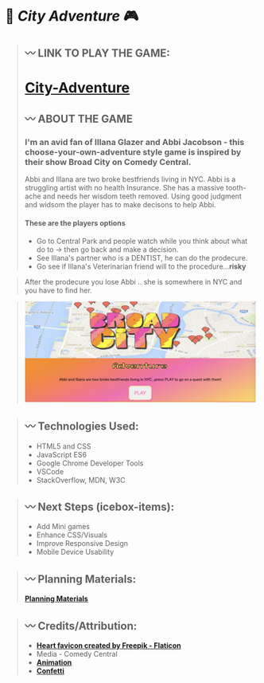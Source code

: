 # :city_sunrise: _City Adventure_  :video_game:

>## :wavy_dash: LINK TO PLAY THE GAME:
># **[City-Adventure](https://city-adventure.netlify.app/)**
>## :wavy_dash: ABOUT THE GAME
> ### I'm an avid fan of Illana Glazer and Abbi Jacobson - this choose-your-own-adventure style game is inspired by their show Broad City on Comedy Central.
>Abbi and Illana are two broke bestfriends living in NYC. Abbi is a struggling artist with no health Insurance. She has a massive tooth-ache and needs her wisdom teeth removed. Using good judgment and widsom the player has to make decisons to help Abbi. 
>#### These are the players options
> - Go to Central Park and people watch while you think about what do to   -> then go back and make a decision.
> - See Illana's partner who is a DENTIST, he can do the prodecure. 
> - Go see if Illana's Veterinarian friend will to the procedure...**risky**  

 >After the prodecure you lose Abbi .. she is somewhere in NYC and you have to find her. 

> ![title](./images/CityAdventure.png)

>## :wavy_dash: Technologies Used:
> - HTML5 and CSS
> - JavaScript ES6
> - Google Chrome Developer Tools
> - VSCode
> - StackOverflow, MDN, W3C

>## :wavy_dash: Next Steps (icebox-items):
> - Add Mini games 
> - Enhance CSS/Visuals
> - Improve Responsive Design
> - Mobile Device Usability

>## :wavy_dash: Planning Materials:
>**[Planning Materials](https://trello.com/b/vCgXyf9l/broad-city-choose-your-own-adventure-game)**

>## :wavy_dash: Credits/Attribution:
> - **[Heart favicon created by Freepik - Flaticon]("https://www.flaticon.com/free-icons/heart")**
> - Media - Comedy Central
> - **[Animation](https://animate.style/)**
> - **[Confetti](https://github.com/Agezao/confetti-js)**





